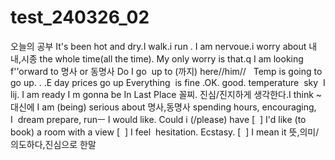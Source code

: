 # test_240326_02
오늘의 공부
It's been hot and dry.I walk.i run . I am nervoue.i worry about 내내,시종 the whole time(all the time).
 My only worry is that.q
I am looking f''orward to 명사 or 동명사
Do I go  up to (까지) here//him//
  Temp is going to go up. . .E day prices go up
 Everything  is fine .OK. good. temperature  sky  I lij. I am ready
 I m gonna be In Last Place 꼴찌.
 진심/진지하게 생각한다.I think ~대신에 I am (being) serious about 명사,동명사 spending hours, encouraging, 
  I  dream prepare, runㅡ
I would like. Could i (/please) have
[  ] I'd like (to book) a room with a view
[  ] I feel  hesitation. Ecstasy.
[  ] I mean it 뜻,의미/의도하다,진심으로 한말
